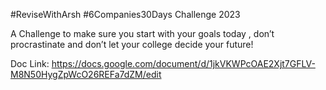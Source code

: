 #ReviseWithArsh #6Companies30Days Challenge 2023

A Challenge to make sure you start with your goals today , don’t procrastinate and don’t let your college decide your future!

Doc Link: https://docs.google.com/document/d/1jkVKWPcOAE2Xjt7GFLV-M8N50HygZpWcO26REFa7dZM/edit
